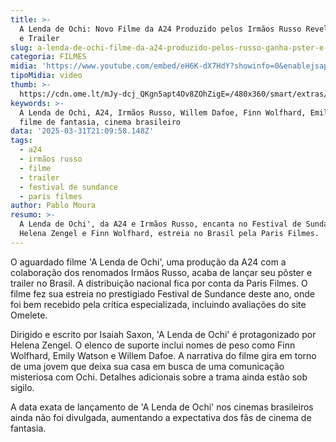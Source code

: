 ```yaml
---
title: >-
  A Lenda de Ochi: Novo Filme da A24 Produzido pelos Irmãos Russo Revela Pôster
  e Trailer
slug: a-lenda-de-ochi-filme-da-a24-produzido-pelos-russo-ganha-pster-e-trailer
categoria: FILMES
midia: 'https://www.youtube.com/embed/eH6K-dX7HdY?showinfo=0&enablejsapi=1'
tipoMidia: video
thumb: >-
  https://cdn.ome.lt/mJy-dcj_QKgn5apt4Ov8ZOhZigE=/480x360/smart/extras/conteudos/The_Legend_of_Ochi_01_Yuri_and_Ochi.jpg
keywords: >-
  A Lenda de Ochi, A24, Irmãos Russo, Willem Dafoe, Finn Wolfhard, Emily Watson,
  filme de fantasia, cinema brasileiro
data: '2025-03-31T21:09:58.148Z'
tags:
  - a24
  - irmãos russo
  - filme
  - trailer
  - festival de sundance
  - paris filmes
author: Pablo Moura
resumo: >-
  A Lenda de Ochi', da A24 e Irmãos Russo, encanta no Festival de Sundance. Com
  Helena Zengel e Finn Wolfhard, estreia no Brasil pela Paris Filmes.
---
```


O aguardado filme 'A Lenda de Ochi', uma produção da A24 com a colaboração dos renomados Irmãos Russo, acaba de lançar seu pôster e trailer no Brasil. A distribuição nacional fica por conta da Paris Filmes. O filme fez sua estreia no prestigiado Festival de Sundance deste ano, onde foi bem recebido pela crítica especializada, incluindo avaliações do site Omelete.

Dirigido e escrito por Isaiah Saxon, 'A Lenda de Ochi' é protagonizado por Helena Zengel. O elenco de suporte inclui nomes de peso como Finn Wolfhard, Emily Watson e Willem Dafoe. A narrativa do filme gira em torno de uma jovem que deixa sua casa em busca de uma comunicação misteriosa com Ochi. Detalhes adicionais sobre a trama ainda estão sob sigilo.

A data exata de lançamento de 'A Lenda de Ochi' nos cinemas brasileiros ainda não foi divulgada, aumentando a expectativa dos fãs de cinema de fantasia.
